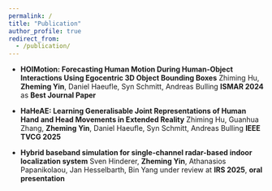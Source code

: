 ```yaml
---
permalink: /
title: "Publication"
author_profile: true
redirect_from: 
  - /publication/
---
```



- **HOIMotion: Forecasting Human Motion During Human-Object Interactions Using Egocentric 3D Object Bounding Boxes**
	Zhiming Hu, **Zheming Yin**, Daniel Haeufle, Syn Schmitt, Andreas Bulling
	**ISMAR 2024** as **Best Journal Paper**
	
- **HaHeAE: Learning Generalisable Joint Representations of Human Hand and Head Movements in Extended Reality**
	Zhiming Hu, Guanhua Zhang, **Zheming Yin**, Daniel Haeufle, Syn Schmitt, Andreas Bulling
	**IEEE TVCG 2025**
	
- **Hybrid baseband simulation for single-channel radar-based indoor localization system**
	Sven Hinderer, **Zheming Yin**, Athanasios Papanikolaou, Jan Hesselbarth, Bin Yang
	under review at **IRS 2025**, **oral presentation** 
